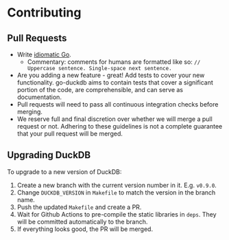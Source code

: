 # Contributing

## Pull Requests

* Write [idiomatic Go](https://go.dev/doc/effective_go).
  * Commentary: comments for humans are formatted like so: `// Uppercase sentence. Single-space next sentence.`
* Are you adding a new feature - great! Add tests to cover your new functionality. go-duckdb aims to 
contain tests that cover a significant portion of the code, are comprehensible, and can serve as documentation.
* Pull requests will need to pass all continuous integration checks before merging.
* We reserve full and final discretion over whether we will merge a pull request or not. Adhering to these guidelines is not a complete guarantee that your pull request will be merged.

## Upgrading DuckDB

To upgrade to a new version of DuckDB:

1. Create a new branch with the current version number in it. E.g. `v0.9.0`.
2. Change `DUCKDB_VERSION` in `Makefile` to match the version in the branch name.
3. Push the updated `Makefile` and create a PR.
4. Wait for Github Actions to pre-compile the static libraries in `deps`. They will be committed automatically to the branch.
5. If everything looks good, the PR will be merged.